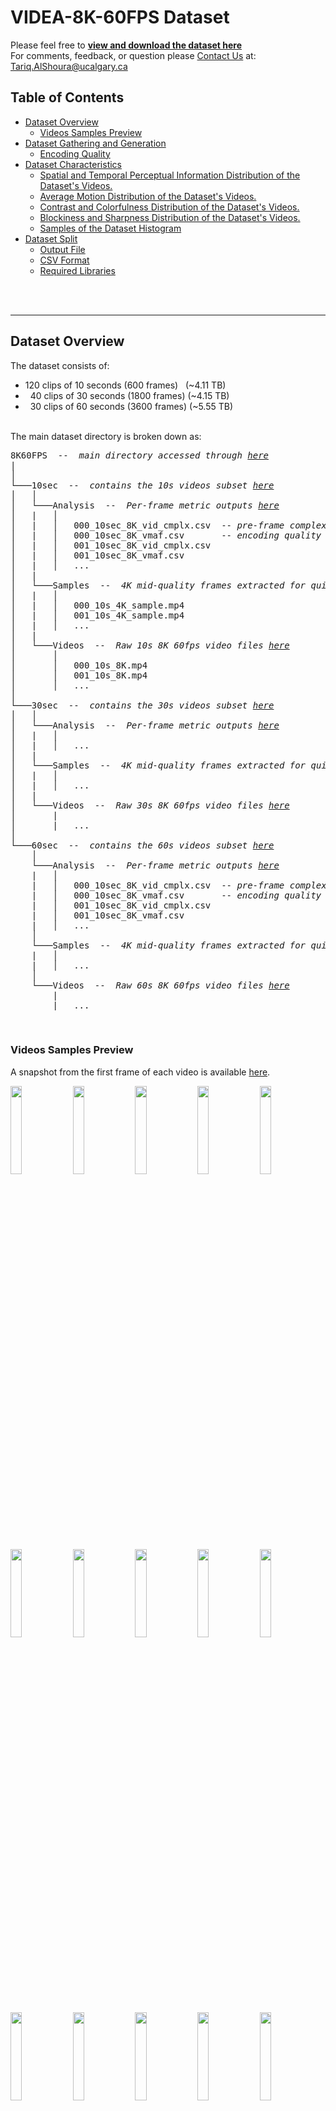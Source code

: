 <a id="idtext"></a> 
# VIDEA-8K-60FPS Dataset
Please feel free to [**view and download the dataset here**](https://drive.google.com/drive/folders/16xZO2dQf8BpmZw1xaM70S-LXxdNCcVHm?usp=sharing) \
For comments, feedback, or question please [Contact Us](mailto:Tariq.AlShoura@ucalgary.ca?subject=Inquiry%20about%20the%20SEPE%208K%20Dataset) at: [Tariq.AlShoura@ucalgary.ca](mailto:Tariq.AlShoura@ucalgary.ca?subject=Inquiry%20about%20the%20SEPE%208K%20Dataset)


<!-- > [!NOTE]
> Due to daily upload limitations of Google Drive and the dataset's total size (> 13 TB), some content is still being uploaded. \
> Current upload progress 96.32%, expected completion date is Wednesday, June 11, 2025.
> Remaining items (videos 23_60_8K.mp4 -> 29_60_8K.mp4) -->

<!-- Please cite the following paper if using the dataset:
> Tariq Al Shoura, Ali Mollaahmadi Dehaghi, Reza Razavi, Behrouz Far, and Mohammad Moshirpour. 2023. SEPE Dataset: 8K Video Sequences and Images for Analysis and Development. In Proceedings of the 14th ACM Multimedia Systems Conference (MMSys ’23), June 7–10, 2023, Vancouver, BC, Canada. doi: https://doi.org/10.1145/3587819.3592560 -->

## Table of Contents
- [Dataset Overview](#dataset-overview)
   * [Videos Samples Preview](#videos-samples-preview)
- [Dataset Gathering and Generation](#dataset-gathering-and-generation)
   * [Encoding Quality](#encoding-quality)
- [Dataset Characteristics ](#dataset-characteristics)
   * [Spatial and Temporal Perceptual Information Distribution of the Dataset's Videos.](#spatial-and-temporal-perceptual-information-distribution-of-the-datasets-videos)
   * [Average Motion Distribution of the Dataset's Videos.](#average-motion-distribution-of-the-datasets-videos)
   * [Contrast and Colorfulness Distribution of the Dataset's Videos.](#contrast-and-colorfulness-distribution-of-the-datasets-videos)
   * [Blockiness and Sharpness Distribution of the Dataset's Videos.](#blockiness-and-sharpness-distribution-of-the-datasets-videos)
   * [Samples of the Dataset Histogram](#samples-of-the-dataset-histogram)
- [Dataset Split](#dataset-split)
   * [Output File](#output-file)
   * [CSV Format](#csv-format)
   * [Required Libraries](#required-libraries)


<br><br>




___
## Dataset Overview
The dataset consists of:
- 120 clips of 10 seconds (600 frames)&nbsp;&nbsp;&nbsp;(~4.11 TB)
- &nbsp;&nbsp;40 clips of 30 seconds (1800 frames)&nbsp;(~4.15 TB)
- &nbsp;&nbsp;30 clips of 60 seconds (3600 frames)&nbsp;(~5.55 TB)


<br>
The main dataset directory is broken down as:

<pre>
8K60FPS  --  <i>main directory accessed through <a href="https://drive.google.com/drive/folders/16xZO2dQf8BpmZw1xaM70S-LXxdNCcVHm">here</a></i>
|
│
└───10sec  --  <i>contains the 10s videos subset <a href="https://drive.google.com/drive/folders/1QiggOsBF7lcFUIcQ3eBq3OuXVvM9xrbW">here</a></i>
│   │
│   └───Analysis  --  <i>Per-frame metric outputs <a href="https://drive.google.com/drive/folders/1XwcdjBjEWPELX_rw3XXrnZgFqemSZfoI">here</a></i>
│   |   │   
│   |   │   000_10sec_8K_vid_cmplx.csv  -- <i>pre-frame complexity analysis of 000_10s</i>
│   |   │   000_10sec_8K_vmaf.csv       -- <i>encoding quality evalutation of 000_10s</i>
│   |   │   001_10sec_8K_vid_cmplx.csv
│   |   │   001_10sec_8K_vmaf.csv
│   |   │   ...
│   |
│   └───Samples  --  <i>4K mid-quality frames extracted for quick viewing <a href="https://drive.google.com/drive/folders/1h517WOmdaxneH3WlYsstz3urgPDYCTfP">here</a></i>
│   |   │   
│   |   │   000_10s_4K_sample.mp4
│   |   │   001_10s_4K_sample.mp4
│   |   │   ...
│   |
│   └───Videos  --  <i>Raw 10s 8K 60fps video files <a href="https://drive.google.com/drive/folders/1KsOeqv2TBaPmv3TzG1RnNhvVarDAD6kN">here</a></i>
│       │   
│       │   000_10s_8K.mp4
│       │   001_10s_8K.mp4
│       │   ...
│
└───30sec  --  <i>contains the 30s videos subset <a href="https://drive.google.com/drive/folders/1gBer9UJ50EDuCIsdWcLx7xOKpe4KlVEd">here</a></i>
│   │
│   └───Analysis  --  <i>Per-frame metric outputs <a href="https://drive.google.com/drive/folders/1hoz6c_x0l1PIMOtcmAcWAcBK82i_Ff-f">here</a></i>
│   |   │   
│   |   │   ...
│   |
│   └───Samples  --  <i>4K mid-quality frames extracted for quick viewing <a href="https://drive.google.com/drive/folders/1WReHyOFdB9hFoeAKn8RHwXjRCRxmFy3W">here</a></i>
│   |   │   
│   |   │   ...
│   |
│   └───Videos  --  <i>Raw 30s 8K 60fps video files <a href="https://drive.google.com/drive/folders/1AW0Rk4vpH7KIYIqAcjevBUuA6AF9TSvm">here</a></i>
│       |
│       |   ...
│
└───60sec  --  <i>contains the 60s videos subset <a href="https://drive.google.com/drive/folders/16ad5VuLKvkQxpM5QpWAf8WPlBRLptt3p">here</a></i>
    │
    └───Analysis  --  <i>Per-frame metric outputs <a href="https://drive.google.com/drive/folders/1BapYlETMXuxh_qJICw7Drc0SwGeMHe18">here</a></i>
    |   │   
    |   │   000_10sec_8K_vid_cmplx.csv  -- <i>pre-frame complexity analysis of 000_10s</i>
    |   │   000_10sec_8K_vmaf.csv       -- <i>encoding quality evalutation of 000_10s</i>
    |   │   001_10sec_8K_vid_cmplx.csv
    |   │   001_10sec_8K_vmaf.csv
    |   │   ...
    │
    └───Samples  --  <i>4K mid-quality frames extracted for quick viewing <a href="https://drive.google.com/drive/folders/1ZvdrjsOs_YD0sELpUXeTSGrSc_8MbARz">here</a></i>
    |   │   
    |   │   ...
    │
    └───Videos  --  <i>Raw 60s 8K 60fps video files <a href="https://drive.google.com/drive/folders/14r6-jHfDXo4bXjmDYR9mYvrKNg9tfeKI">here</a></i>
        |
        |   ...
</pre>

<br>

### Videos Samples Preview
A snapshot from the first frame of each video is available [here](previews/).
<p float="left">

  <img src="previews\10sec\000_10sec_8K_preview.png" width="19%" />
  <img src="previews\10sec\006_10sec_8K_preview.png" width="19%" /> 
  <img src="previews\10sec\011_10sec_8K_preview.png" width="19%" />
  <img src="previews\10sec\012_10sec_8K_preview.png" width="19%" />
  <img src="previews\10sec\013_10sec_8K_preview.png" width="19%" />
  
  <img src="previews\10sec\027_10sec_8K_preview.png" width="19%" />
  <img src="previews\10sec\033_10sec_8K_preview.png" width="19%" />
  <img src="previews\10sec\035_10sec_8K_preview.png" width="19%" />
  <img src="previews\10sec\053_10sec_8K_preview.png" width="19%" />
  <img src="previews\10sec\078_10sec_8K_preview.png" width="19%" />

  <img src="previews\10sec\079_10sec_8K_preview.png" width="19%" />
  <img src="previews\10sec\084_10sec_8K_preview.png" width="19%" />
  <img src="previews\10sec\088_10sec_8K_preview.png" width="19%" />
  <img src="previews\10sec\100_10sec_8K_preview.png" width="19%" />
  <img src="previews\10sec\101_10sec_8K_preview.png" width="19%" />

  <img src="previews\30sec\000_30sec_8K_preview.png" width="19%" />
  <img src="previews\30sec\002_30sec_8K_preview.png" width="19%" />
  <img src="previews\30sec\004_30sec_8K_preview.png" width="19%" />
  <img src="previews\30sec\005_30sec_8K_preview.png" width="19%" />
  <img src="previews\30sec\006_30sec_8K_preview.png" width="19%" />

  <img src="previews\60sec\000_60sec_8K_preview.png" width="19%" />
  <img src="previews\60sec\002_60sec_8K_preview.png" width="19%" />
  <img src="previews\60sec\008_60sec_8K_preview.png" width="19%" />
  <img src="previews\60sec\010_60sec_8K_preview.png" width="19%" />
  <img src="previews\60sec\012_60sec_8K_preview.png" width="19%" />

</p>

[Back to Top](#idtext)
___
<br><br>

## Dataset Gathering and Generation

The dataset was collected using Nikon Z8 camera with a resolution of 8256 × 4644 at a frame rate of 59.9. The raw footage was captured in 12-bit Nikon N-RAW (NEV) format using BT.2020 color gamut.
Then DaVinci Resolve 19 was used to: 
- a one-time transform from BT.2020/N-Log to DCI-P3/Gamma 2.4 for editability
- cut the videos to uniform lengths and
- crop the videos from the center to a more standard resolution of to 8K DCI (8192 × 4320)
- apply a slight noise filtering in some loww-light cases

The video sequences were exported as 16-bit RGBA lossless PNGs, then FFmpeg with the hardware acceleration library provided by NVIDIA is used to encode the videos using the following command

```bash
ffmpeg -hwaccel cuda -hwaccel_output_format cuda \
    -framerate 60000/1001 -i ".\${seq_id}\%08d.png" \
    -pix_fmt yuv444p16le -c:v hevc_nvenc \
    -tune lossless -profile:v main10 -multipass 2 \
    -bf 4 -b_ref_mode 1 -nonref_p 1 -rc-lookahead 16 \
    ".\${output_file_name}.mp4"
```
[Back to Top](#idtext)

<br>



### Encoding Quality

<p float="left">

  <img src="assets/vmaf_distribution_all.png" width="24.5%" />
  <img src="assets/ssim_distribution_all.png" width="24.5%" /> 
  <img src="assets/luma_psnr_distribution_all.png" width="24.5%" />
  <img src="assets/chroma_psnr_distribution_all.png" width="24.5%" />

</p>

*__Figure 5.__ Quality of Encoded Videos Compared to the Source PNGs*

[Back to Top](#idtext)
___
<br><br>

## Dataset Characteristics 

### Spatial and Temporal Perceptual Information Distribution of the Dataset's Videos.
![SI_TI](assets/comparison_main_SI_TI.png)
*__Figure 1.__ Spatial and Temporal Information Distribution of the proposed dataset compare to the [SEPE Dataset](https://github.com/talshoura/SEPE-8K-Dataset)*

[Back to Top](#idtext)
___
<br>

### Average Motion Distribution of the Dataset's Videos.
![Mot_X_Y](assets/comparison_main_AvgMotionXAxis_AvgMotionYAxis.png)
*__Figure 2.__ Average Motion Distribution Distribution of the proposed dataset compare to the [SEPE Dataset](https://github.com/talshoura/SEPE-8K-Dataset)*

[Back to Top](#idtext)
___
<br>

### Contrast and Colorfulness Distribution of the Dataset's Videos.
![Cont_Color](assets/comparison_main_Contrast_Colorfulness.png)
*__Figure 3.__ Spatial and Temporal Information Distribution of the proposed dataset compare to the [SEPE Dataset](https://github.com/talshoura/SEPE-8K-Dataset)*

[Back to Top](#idtext)
___
<br>

### Blockiness and Sharpness Distribution of the Dataset's Videos.
![Blk_Shrp](assets/comparison_main_Blockiness_Sharpness.png)
*__Figure 4.__ Spatial and Temporal Information Distribution of the proposed dataset compare to the [SEPE Dataset](https://github.com/talshoura/SEPE-8K-Dataset)*

[Back to Top](#idtext)
___
<br>


### Samples of the Dataset Histogram
The full list of the histograms is available [here](histograms/)
<p float="left">

  <img src="histograms\10sec\000_10sec_histogram.png" width="49.5%" />
  <img src="histograms\10sec\000_10sec_saturation.png" width="49.5%" />

  <img src="histograms\10sec\004_10sec_histogram.png" width="49.5%" />
  <img src="histograms\10sec\004_10sec_saturation.png" width="49.5%" />

  <img src="histograms\10sec\010_10sec_histogram.png" width="49.5%" />
  <img src="histograms\10sec\010_10sec_saturation.png" width="49.5%" />

  <img src="histograms\10sec\013_10sec_histogram.png" width="49.5%" />
  <img src="histograms\10sec\013_10sec_saturation.png" width="49.5%" />

  <img src="histograms\10sec\014_10sec_histogram.png" width="49.5%" />
  <img src="histograms\10sec\014_10sec_saturation.png" width="49.5%" />

  <img src="histograms\10sec\015_10sec_histogram.png" width="49.5%" />
  <img src="histograms\10sec\015_10sec_saturation.png" width="49.5%" />

</p>

*__Figure 5.__ Sample of Histograms and Hue Satuaration across Videos*

[Back to Top](#idtext)
___
<br>

## Dataset Split

To ensure a fair and cluster-representative train/test division, videos were clustered using **Agglomerative Clustering** based on statistical features (e.g., mean, skewness, kurtosis, etc.). The resulting clusters were used to **stratify** the data before splitting.

- **Clustering algorithm**: `AgglomerativeClustering (n_clusters=12)`
- **Stratified by**: Cluster labels
- **Split ratio**: `80%` train / `20%` test
- **Random seed**: `0` (for reproducibility)

### Output File
The mapping of each video to its dataset split is stored in:


### CSV Format

| Column         | Description                           |
|----------------|---------------------------------------|
| `video_number` | Unique name/ID of the video           |
| `cluster`      | Cluster ID based on UMAP              |
| `split`        | One of `train` or `test`              |


**Example:**
```csv
video_number,cluster,split
001_10s,2,train
002_10s,6,test
003_10s,3,train
```


### Required Libraries

The following Python packages are required to run the clustering and dataset splitting pipeline:

```bash
pip install pandas scikit-learn umap-learn matplotlib
```

Please refer to [Train_Test_Split](Train_Test_Split/) for the code and csv file.

[Back to Top](#idtext)
___
<br>












